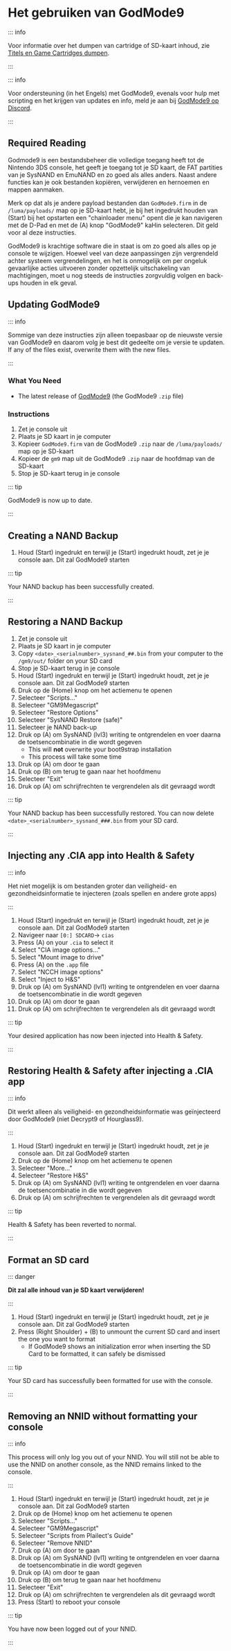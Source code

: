 # Het gebruiken van GodMode9

::: info

Voor informatie over het dumpen van cartridge of SD-kaart inhoud, zie [Titels en Game Cartridges dumpen](dumping-titles-and-game-cartridges).

:::

::: info

Voor ondersteuning (in het Engels) met GodMode9, evenals voor hulp met scripting en het krijgen van updates en info, meld je aan bij [GodMode9 op Discord](https://discord.gg/BRcbvtFxX4).

:::

## Required Reading

Godmode9 is een bestandsbeheer die volledige toegang heeft tot de Nintendo 3DS console, het geeft je toegang tot je SD kaart, de FAT partities van je SysNAND en EmuNAND en zo goed als alles anders. Naast andere functies kan je ook bestanden kopiëren, verwijderen en hernoemen en mappen aanmaken.

Merk op dat als je andere payload bestanden dan `GodMode9.firm` in de `/luma/payloads/` map op je SD-kaart hebt, je bij het ingedrukt houden van (Start) bij het opstarten een "chainloader menu" opent die je kan navigeren met de D-Pad en met de (A) knop "GodMode9" kaHin selecteren. Dit geld voor al deze instructies.

GodMode9 is krachtige software die in staat is om zo goed als alles op je console te wijzigen. Hoewel veel van deze aanpassingen zijn vergrendeld achter systeem vergrendelingen, en het is onmogelijk om per ongeluk gevaarlijke acties uitvoeren zonder opzettelijk uitschakeling van machtigingen, moet u nog steeds de instructies zorgvuldig volgen en back-ups houden in elk geval.

## Updating GodMode9

::: info

Sommige van deze instructies zijn alleen toepasbaar op de nieuwste versie van GodMode9 en daarom volg je best dit gedeelte om je versie te updaten. If any of the files exist, overwrite them with the new files.

:::

### What You Need

- The latest release of [GodMode9](https://github.com/d0k3/GodMode9/releases/latest) (the GodMode9 `.zip` file)

### Instructions

1. Zet je console uit
2. Plaats je SD kaart in je computer
3. Kopieer `GodMode9.firm` van de GodMode9 `.zip` naar de `/luma/payloads/` map op je SD-kaart
4. Kopieer de `gm9` map uit de GodMode9 `.zip` naar de hoofdmap van de SD-kaart
5. Stop je SD-kaart terug in je console

::: tip

GodMode9 is now up to date.

:::

## Creating a NAND Backup

1. Houd (Start) ingedrukt en terwijl je (Start) ingedrukt houdt, zet je je console aan. Dit zal GodMode9 starten

<!--@include: ./_include/nand-backup.md -->

::: tip

Your NAND backup has been successfully created.

:::

## Restoring a NAND Backup

1. Zet je console uit
2. Plaats je SD kaart in je computer
3. Copy `<date>_<serialnumber>_sysnand_##.bin` from your computer to the `/gm9/out/` folder on your SD card
4. Stop je SD-kaart terug in je console
5. Houd (Start) ingedrukt en terwijl je (Start) ingedrukt houdt, zet je je console aan. Dit zal GodMode9 starten
6. Druk op de (Home) knop om het actiemenu te openen
7. Selecteer "Scripts..."
8. Selecteer "GM9Megascript"
9. Selecteer "Restore Options"
10. Selecteer "SysNAND Restore (safe)"
11. Selecteer je NAND back-up
12. Druk op (A) om SysNAND (lvl3) writing te ontgrendelen en voer daarna de toetsencombinatie in die wordt gegeven
    - This will **not** overwrite your boot9strap installation
    - This process will take some time
13. Druk op (A) om door te gaan
14. Druk op (B) om terug te gaan naar het hoofdmenu
15. Selecteer "Exit"
16. Druk op (A) om schrijfrechten te vergrendelen als dit gevraagd wordt

::: tip

Your NAND backup has been successfully restored. You can now delete `<date>_<serialnumber>_sysnand_###.bin` from your SD card.

:::

## Injecting any .CIA app into Health & Safety

::: info

Het niet mogelijk is om bestanden groter dan veiligheid- en gezondheidsinformatie te injecteren (zoals spellen en andere grote apps)

:::

1. Houd (Start) ingedrukt en terwijl je (Start) ingedrukt houdt, zet je je console aan. Dit zal GodMode9 starten
2. Navigeer naar `[0:] SDCARD`-> `cias`
3. Press (A) on your `.cia` to select it
4. Select "CIA image options..."
5. Select "Mount image to drive"
6. Press (A) on the `.app` file
7. Select "NCCH image options"
8. Select "Inject to H&S"
9. Druk op (A) om SysNAND (lvl1) writing te ontgrendelen en voer daarna de toetsencombinatie in die wordt gegeven
10. Druk op (A) om door te gaan
11. Druk op (A) om schrijfrechten te vergrendelen als dit gevraagd wordt

::: tip

Your desired application has now been injected into Health & Safety.

:::

## Restoring Health & Safety after injecting a .CIA app

::: info

Dit werkt alleen als veiligheid- en gezondheidsinformatie was geïnjecteerd door GodMode9 (niet Decrypt9 of Hourglass9).

:::

1. Houd (Start) ingedrukt en terwijl je (Start) ingedrukt houdt, zet je je console aan. Dit zal GodMode9 starten
2. Druk op de (Home) knop om het actiemenu te openen
3. Selecteer "More..."
4. Selecteer "Restore H&S"
5. Druk op (A) om SysNAND (lvl1) writing te ontgrendelen en voer daarna de toetsencombinatie in die wordt gegeven
6. Druk op (A) om schrijfrechten te vergrendelen als dit gevraagd wordt

::: tip

Health & Safety has been reverted to normal.

:::

## Format an SD card

::: danger

**Dit zal alle inhoud van je SD kaart verwijderen!**

:::

1. Houd (Start) ingedrukt en terwijl je (Start) ingedrukt houdt, zet je je console aan. Dit zal GodMode9 starten
2. Press (Right Shoulder) + (B) to unmount the current SD card and insert the one you want to format
   - If GodMode9 shows an initialization error when inserting the SD Card to be formatted, it can safely be dismissed

<!--@include: ./_include/format-sd-gm9.md -->

::: tip

Your SD card has successfully been formatted for use with the console.

:::

## Removing an NNID without formatting your console

::: info

This process will only log you out of your NNID. You will still not be able to use the NNID on another console, as the NNID remains linked to the console.

:::

1. Houd (Start) ingedrukt en terwijl je (Start) ingedrukt houdt, zet je je console aan. Dit zal GodMode9 starten
2. Druk op de (Home) knop om het actiemenu te openen
3. Selecteer "Scripts..."
4. Selecteer "GM9Megascript"
5. Selecteer "Scripts from Plailect's Guide"
6. Selecteer "Remove NNID"
7. Druk op (A) om door te gaan
8. Druk op (A) om SysNAND (lvl1) writing te ontgrendelen en voer daarna de toetsencombinatie in die wordt gegeven
9. Druk op (A) om door te gaan
10. Druk op (B) om terug te gaan naar het hoofdmenu
11. Selecteer "Exit"
12. Druk op (A) om schrijfrechten te vergrendelen als dit gevraagd wordt
13. Press (Start) to reboot your console

::: tip

You have now been logged out of your NNID.

:::
